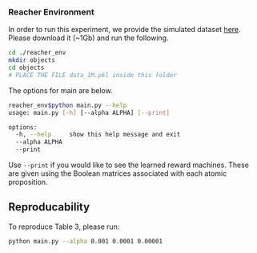 ### Reacher Environment
In order to run this experiment, we provide the simulated dataset [here](https://drive.google.com/file/d/1MaKUK2PcPL567rIf1LyWpeyE8Y-PF5US/view?usp=sharing). Please download it (~1Gb) and run the following.

```bash
cd ./reacher_env
mkdir objects
cd objects
# PLACE THE FILE data_1M.pkl inside this folder
```
The options for main are below.
```bash
reacher_env$python main.py --help
usage: main.py [-h] [--alpha ALPHA] [--print]

options:
  -h, --help     show this help message and exit
  --alpha ALPHA
  --print
```
Use `--print` if you would like to see the learned reward machines. These are given using the Boolean matrices associated with each atomic proposition. 

## Reproducability
To reproduce Table 3, please run:
```bash
python main.py --alpha 0.001 0.0001 0.00001
```
